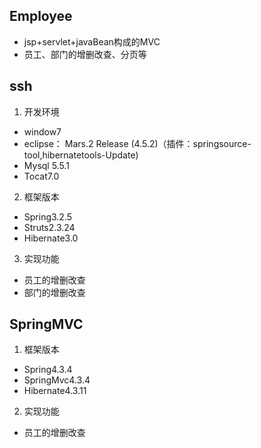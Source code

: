 ## Employee
* jsp+servlet+javaBean构成的MVC
* 员工、部门的增删改查、分页等
## ssh
1. 开发环境
 * window7
 * eclipse： Mars.2 Release (4.5.2)（插件：springsource-tool,hibernatetools-Update)
 * Mysql 5.5.1
 * Tocat7.0

2. 框架版本
* Spring3.2.5
* Struts2.3.24
* Hibernate3.0

3. 实现功能
* 员工的增删改查
* 部门的增删改查

## SpringMVC

1. 框架版本
* Spring4.3.4
* SpringMvc4.3.4
* Hibernate4.3.11

2. 实现功能
* 员工的增删改查
